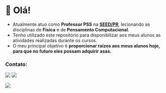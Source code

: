 # 👋 Olá!

- Atualmente atuo como **Professor PSS** na **[SEED/PR](https://www.educacao.pr.gov.br/)**, lecionando as disciplinas de **Física** e de **Pensamento Computacional**.
- Tenho utilizado este repositório para disponibilizar aos meus alunos as atividades realizadas durante os cursos.
- O meu principal objetivo é **proporcionar raízes aos meus alunos hoje, para que no futuro eles possam adquirir asas.**

### Contato:
<a href = "mailto:professor.mocellin@gmail.com"><img src="https://img.shields.io/badge/Gmail-D14836?style=for-the-badge&logo=gmail&logoColor=white" target="_blank"></a>
<a href="https://www.linkedin.com/in/marcus-mocellin/" target="_blank"><img src="https://img.shields.io/badge/-LinkedIn-%230077B5?style=for-the-badge&logo=linkedin&logoColor=white" target="_blank"></a>

![](https://komarev.com/ghpvc/?username=marcus-mocellin&style=for-the-badge)

<!---
marcus-mocellin/marcus-mocellin is a ✨ special ✨ repository because its `README.md` (this file) appears on your GitHub profile.
You can click the Preview link to take a look at your changes.
--->
